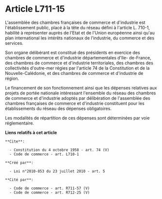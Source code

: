 # Article L711-15

L'assemblée des chambres françaises de commerce et d'industrie est l'établissement public, placé à la tête du réseau défini à
l'article L. 710-1, habilité à représenter auprès de l'Etat et de l'Union européenne ainsi qu'au plan international les
intérêts nationaux de l'industrie, du commerce et des services. 

Son organe délibérant est constitué des présidents en exercice des chambres de commerce et d'industrie départementales d'Ile-
de-France, des chambres de commerce et d'industrie territoriales, des chambres des collectivités d'outre-mer régies par
l'article 74 de la Constitution et de la Nouvelle-Calédonie, et des chambres de commerce et d'industrie de région. 

Le financement de son fonctionnement ainsi que les dépenses relatives aux projets de portée nationale intéressant l'ensemble
du réseau des chambres de commerce et d'industrie adoptés par délibération de l'assemblée des chambres françaises de commerce
et d'industrie constituent pour les établissements du réseau des dépenses obligatoires. 

Les modalités de répartition de ces dépenses sont déterminées par voie réglementaire.

**Liens relatifs à cet article**

	**Cite**:

	  - Constitution du 4 octobre 1958 - art. 74 (V)
	  - Code de commerce - art. L710-1

	**Créé par**:

	  - Loi n°2010-853 du 23 juillet 2010 - art. 5

	**Cité par**:

	  - Code de commerce - art. R711-57 (V)
	  - Code de commerce - art. R712-25 (V)
